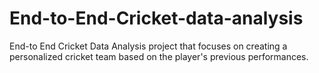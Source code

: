 # End-to-End-Cricket-data-analysis
End-to End Cricket Data Analysis project that focuses on creating a personalized cricket team based on the player's previous performances.
